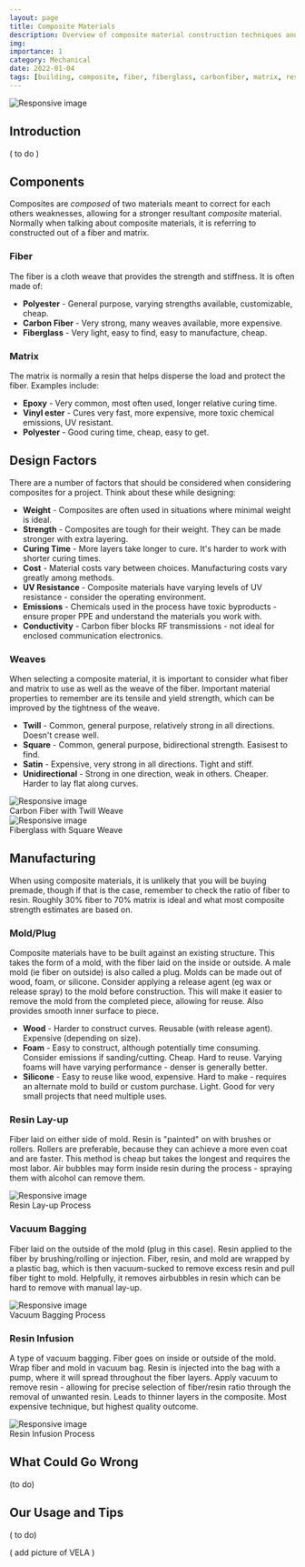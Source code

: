 ```yaml
---
layout: page
title: Composite Materials
description: Overview of composite material construction techniques and recommendations
img: 
importance: 1
category: Mechanical
date: 2022-01-04
tags: [building, composite, fiber, fiberglass, carbonfiber, matrix, resin, epoxy]
---
```


<div class="row mt-3 mb-3">
    <img src = "{{site.baseurl}}/assets/img/resources/mech_composites/composite_intro.png" class="m-auto img-fluid rounded z-depth-1" alt="Responsive image" title="Composite thing">
</div>

## Introduction

( to do )

## Components

Composites are *composed* of two materials meant to correct for each others weaknesses, allowing for a stronger resultant *composite* material. Normally when talking about composite materials, it is referring to constructed out of a fiber and matrix.

### Fiber
The fiber is a cloth weave that provides the strength and stiffness. It is often made of:

* **Polyester** - General purpose, varying strengths available, customizable, cheap.
* **Carbon Fiber** - Very strong, many weaves available, more expensive.
* **Fiberglass** - Very light, easy to find, easy to manufacture, cheap.

### Matrix
The matrix is normally a resin that helps disperse the load and protect the fiber. Examples include:

* **Epoxy** - Very common, most often used, longer relative curing time.
* **Vinyl ester** - Cures very fast, more expensive, more toxic chemical emissions, UV resistant.
* **Polyester** - Good curing time, cheap, easy to get.

## Design Factors

There are a number of factors that should be considered when considering composites for a project. Think about these while designing:

* **Weight** - Composites are often used in situations where minimal weight is ideal.
* **Strength** - Composites are tough for their weight. They can be made stronger with extra layering.
* **Curing Time** - More layers take longer to cure. It's harder to work with shorter curing times.
* **Cost** - Material costs vary between choices. Manufacturing costs vary greatly among methods.
* **UV Resistance** - Composite materials have varying levels of UV resistance - consider the operating environment.
* **Emissions** - Chemicals used in the process have toxic byproducts - ensure proper PPE and understand the materials you work with.
* **Conductivity** - Carbon fiber blocks RF transmissions - not ideal for enclosed communication electronics.

### Weaves

When selecting a composite material, it is important to consider what fiber and matrix to use as well as the weave of the fiber. Important material properties to remember are its tensile and yield strength, which can be improved by the tightness of the weave.

* **Twill** - Common, general purpose, relatively strong in all directions. Doesn't crease well.
* **Square** - Common, general purpose, bidirectional strength. Easisest to find.
* **Satin** - Expensive, very strong in all directions. Tight and stiff.
* **Unidirectional** - Strong in one direction, weak in others. Cheaper. Harder to lay flat along curves.

<div class="row mt-3 mb-3">
    <div class="col-sm-6">
        <img src = "{{site.baseurl}}/assets/img/resources/mech_composites/carbon_twill.png" class="img-fluid rounded z-depth-1 mx-auto d-block" alt="Responsive image" title="Carbon Fiber with Twill Weave">
    <figcaption>Carbon Fiber with Twill Weave</figcaption>
    </div>
    <div class="col-sm-6">
        <img src = "{{site.baseurl}}/assets/img/resources/mech_composites/fiberglass_square.png" class="img-fluid rounded z-depth-1 mx-auto d-block" alt="Responsive image" title="Fiberglass with Square W">
        <figcaption>Fiberglass with Square Weave</figcaption>
    </div>
</div>

## Manufacturing

When using composite materials, it is unlikely that you will be buying premade, though if that is the case, remember to check the ratio of fiber to resin. Roughly 30% fiber to 70% matrix is ideal and what most composite strength estimates are based on. 

### Mold/Plug
Composite materials have to be built against an existing structure. This takes the form of a mold, with the fiber laid on the inside or outside. A male mold (ie fiber on outside) is also called a plug. Molds can be made out of wood, foam, or silicone. Consider applying a release agent (eg wax or release spray) to the mold before construction. This will make it easier to remove the mold from the completed piece, allowing for reuse. Also provides smooth inner surface to piece.

* **Wood** - Harder to construct curves. Reusable (with release agent). Expensive (depending on size).
* **Foam** - Easy to construct, although potentially time consuming. Consider emissions if sanding/cutting. Cheap. Hard to reuse. Varying foams will have varying performance - denser is generally better.
* **Silicone** - Easy to reuse like wood, expensive. Hard to make - requires an alternate mold to build or custom purchase. Light. Good for very small projects that need multiple uses.

### Resin Lay-up
Fiber laid on either side of mold. Resin is "painted" on with brushes or rollers. Rollers are preferable, because they can achieve a more even coat and are faster. This method is cheap but takes the longest and requires the most labor. Air bubbles may form inside resin during the process - spraying them with alcohol can remove them.

<div class="row mt-3 mb-3">
    <img src = "{{site.baseurl}}/assets/img/resources/mech_composites/layup.png" class="img-fluid rounded z-depth-1 mx-auto d-block" alt="Responsive image" title="Resin Lay-up Process">
    <figcaption>Resin Lay-up Process</figcaption>
</div>

### Vacuum Bagging
Fiber laid on the outside of the mold (plug in this case). Resin applied to the fiber by brushing/rolling or injection. Fiber, resin, and mold are wrapped by a plastic bag, which is then vacuum-sucked to remove excess resin and pull fiber tight to mold. Helpfully, it removes airbubbles in resin which can be hard to remove with manual lay-up.

<div class="row mt-3 mb-3">
    <img src = "{{site.baseurl}}/assets/img/resources/mech_composites/vacuum_bag.png" class="img-fluid rounded z-depth-1 mx-auto d-block" alt="Responsive image" title="Vacuum Bagging Process">
    <figcaption>Vacuum Bagging Process</figcaption>
</div>

### Resin Infusion
A type of vacuum bagging. Fiber goes on inside or outside of the mold. Wrap fiber and mold in vacuum bag. Resin is injected into the bag with a pump, where it will spread throughout the fiber layers. Apply vacuum to remove resin - allowing for precise selection of fiber/resin ratio through the removal of unwanted resin. Leads to thinner layers in the composite. Most expensive technique, but highest quality outcome.

<div class="row mt-3 mb-3">
    <img src = "{{site.baseurl}}/assets/img/resources/mech_composites/resin_infusion.png" class="img-fluid rounded z-depth-1 mx-auto d-block" alt="Responsive image" title="Resin Infusion Process">
    <figcaption>Resin Infusion Process</figcaption>
</div>

## What Could Go Wrong

(to do)


## Our Usage and Tips

( to do)

( add picture of VELA )
